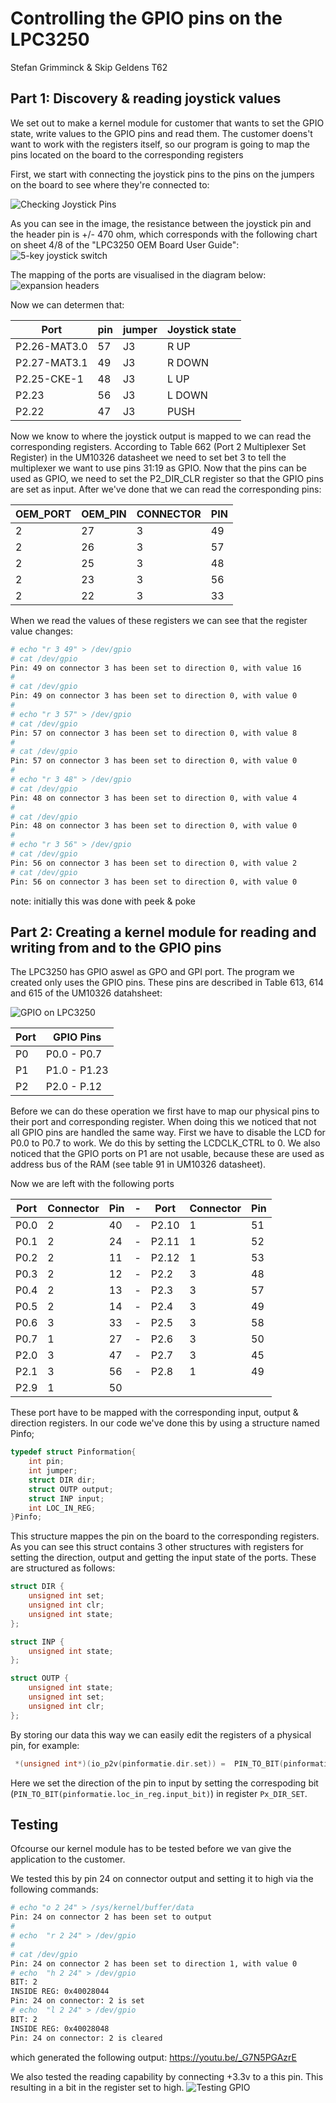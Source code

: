 # Controlling the GPIO pins on the LPC3250
Stefan Grimminck & Skip Geldens
T62

## Part 1: Discovery & reading joystick values
We set out to make a kernel module for customer that wants to set the GPIO state, write values to the GPIO pins and read them.
The customer doens't want to work with the registers itself, so our program is going to map the pins located on the board to the corresponding registers

First, we start with connecting the joystick pins to the pins on the jumpers on the board to see where they're connected to:

![Checking Joystick Pins](https://github.com/StefanGrimminck/ES6-T62/blob/master/assignment5/images/Checking_Joystick_Pins.jpg)

As you can see in the image, the resistance between the joystick pin and the header pin is +/- 470 ohm, which corresponds with the following chart on sheet 4/8 of the "LPC3250 OEM Board User Guide":
![5-key joystick switch](https://github.com/StefanGrimminck/ES6-T62/blob/master/assignment5/images/5-key%20joystick%20switch.png)

The mapping of the ports are visualised in the diagram below:
![expansion headers](https://github.com/StefanGrimminck/ES6-T62/blob/master/assignment5/images/Expansion_Connectors.png)

Now we can determen that:

Port	| pin | jumper | Joystick state 
---------|-----------|-----------|-----------
P2.26-MAT3.0		|57 | J3 | R  UP
P2.27-MAT3.1		|49	| J3 | R  DOWN
P2.25-CKE-1		  |48	| J3 | L  UP
P2.23    		    |56 | J3 | L  DOWN
P2.22 		      |47	| J3 | PUSH

Now we know to where the joystick output is mapped to we can read the corresponding registers. According to Table 662 (Port 2 Multiplexer Set Register) in the UM10326 datasheet we need to set bet 3 to tell the multiplexer we want to use pins 31:19 as GPIO. Now that the pins can be used as GPIO, we need to set the P2_DIR_CLR register so that the GPIO pins are set as input. After we've done that we can read the corresponding pins:

OEM_PORT | OEM_PIN | CONNECTOR | PIN
---------|---------|-----------|-----
2	 | 27	   | 3	       | 49
2	 | 26	   | 3	       | 57
2	 | 25	   | 3	       | 48
2	 | 23	   | 3	       | 56
2	 | 22 	   | 3	       | 33

When we read the values of these registers we can see that the register value changes:
```sh
# echo "r 3 49" > /dev/gpio 
# cat /dev/gpio 
Pin: 49 on connector 3 has been set to direction 0, with value 16
# 
# cat /dev/gpio 
Pin: 49 on connector 3 has been set to direction 0, with value 0
#
# echo "r 3 57" > /dev/gpio 
# cat /dev/gpio 
Pin: 57 on connector 3 has been set to direction 0, with value 8
# 
# cat /dev/gpio 
Pin: 57 on connector 3 has been set to direction 0, with value 0
# 
# echo "r 3 48" > /dev/gpio 
# cat /dev/gpio 
Pin: 48 on connector 3 has been set to direction 0, with value 4
# 
# cat /dev/gpio 
Pin: 48 on connector 3 has been set to direction 0, with value 0
#
# echo "r 3 56" > /dev/gpio 
# cat /dev/gpio 
Pin: 56 on connector 3 has been set to direction 0, with value 2
# cat /dev/gpio 
Pin: 56 on connector 3 has been set to direction 0, with value 0
```
note: initially this was done with peek & poke

## Part 2: Creating a kernel module for reading and writing from and to the GPIO pins
The LPC3250 has GPIO aswel as GPO and GPI port. The program we created only uses the GPIO pins. These pins are described in Table 613, 614 and 615 of the UM10326 datahsheet:

![GPIO on LPC3250](https://github.com/StefanGrimminck/ES6-T62/blob/master/assignment5/images/LPC3250_GPIO.png)

Port | GPIO Pins
-----|-----
P0   | P0.0 - P0.7
P1   | P1.0 - P1.23
P2   | P2.0 - P.12

Before we can do these operation we first have to map our physical pins to their port and corresponding register. When doing this we noticed that not all GPIO pins are handled the same way. First we have to disable the LCD for P0.0 to P0.7 to work. We do this by setting the LCDCLK_CTRL to 0. We also noticed that the GPIO ports on P1 are not usable, because these are used as address bus of the RAM (see table 91 in UM10326 datasheet).

Now we are left with the following ports

| Port | Connector | Pin|-| Port| Connector | Pin | 
|------|-----------|----|-----|-|-----------|-----|
|P0.0 |2 | 40 |-|P2.10 |1 | 51
|P0.1 |2 | 24 |-|P2.11 |1 | 52
|P0.2 |2 | 11 |-|P2.12 |1 | 53
|P0.3 |2 | 12 |-|P2.2 |3 | 48
|P0.4 |2 | 13 |-|P2.3 |3 | 57
|P0.5 |2 | 14 |-|P2.4 |3 | 49
|P0.6 |3 | 33 |-|P2.5 |3 | 58
|P0.7 |1 | 27 |-|P2.6 |3 | 50
|P2.0 |3 | 47 |-|P2.7 |3 | 45
|P2.1 |3 | 56 |-|P2.8 |1 | 49
|P2.9 |1 | 50


These port have to be mapped with the corresponding input, output & direction registers. In our code we've done this by using a structure named Pinfo;
```c
typedef struct Pinformation{
	int pin;
	int jumper;
	struct DIR dir;
	struct OUTP output;
	struct INP input;
	int LOC_IN_REG;
}Pinfo;
```
This structure mappes the pin on the board to the corresponding registers. As you can see this struct contains 3 other structures with registers for setting the direction, output and getting the input state of the ports. These are structured as follows:
```c
struct DIR {
	unsigned int set;
	unsigned int clr;
	unsigned int state;
};

struct INP {
	unsigned int state;
};

struct OUTP {
	unsigned int state;
	unsigned int set;
	unsigned int clr;
};
```
By storing our data this way we can easily edit the registers of a physical pin, for example:
```c
 *(unsigned int*)(io_p2v(pinformatie.dir.set)) =  PIN_TO_BIT(pinformatie.loc_in_reg.input_bit);
```
Here we set the direction of the pin to input by setting the correspoding bit (`PIN_TO_BIT(pinformatie.loc_in_reg.input_bit)`) in register `Px_DIR_SET`.


## Testing

Ofcourse our kernel module has to be tested before we van give the application to the customer.

We tested this by pin 24 on connector output and setting it to high via the following commands:
```sh
# echo "o 2 24" > /sys/kernel/buffer/data  
Pin: 24 on connector 2 has been set to output
# 
# echo  "r 2 24" > /dev/gpio 
#
# cat /dev/gpio            
Pin: 24 on connector 2 has been set to direction 1, with value 0
# echo  "h 2 24" > /dev/gpio 
BIT: 2
INSIDE REG: 0x40028044
Pin: 24 on connector: 2 is set
# echo  "l 2 24" > /dev/gpio 
BIT: 2
INSIDE REG: 0x40028048
Pin: 24 on connector: 2 is cleared
```
which generated the following output:
https://youtu.be/_G7N5PGAzrE

We also tested the reading capability by connecting +3.3v to a this pin. This resulting in a bit in the register set to high.
![Testing GPIO](https://github.com/StefanGrimminck/ES6-T62/blob/master/assignment5/images/IMG_20180514_161709.jpg)


